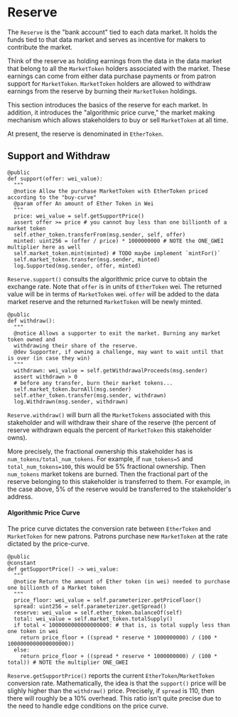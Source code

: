 # Reserve

The `Reserve` is the "bank account" tied to each data
market. It holds the funds tied to that data market and
serves as incentive for makers to contribute the market.

Think of the reserve as holding earnings from the data
in the data market that belong to all the `MarketToken`
holders associated with the market. These earnings can
come from either data purchase payments or from patron
support for `MarketToken`. `MarketToken` holders are
allowed to withdraw earnings from the reserve by
burning their `MarketToken` holdings.

This section introduces the basics of the reserve for
each market. In addition, it introduces the "algorithmic price curve," the market making mechanism which allows stakeholders to buy or sell `MarketToken` at all time.

At present, the reserve is denominated in `EtherToken`.

## Support and Withdraw
```
@public
def support(offer: wei_value):
  """
  @notice Allow the purchase MarketToken with EtherToken priced according to the "buy-curve"
  @param offer An amount of Ether Token in Wei
  """
  price: wei_value = self.getSupportPrice()
  assert offer >= price # you cannot buy less than one billionth of a market token
  self.ether_token.transferFrom(msg.sender, self, offer)
  minted: uint256 = (offer / price) * 1000000000 # NOTE the ONE_GWEI multiplier here as well
  self.market_token.mint(minted) # TODO maybe implement `mintFor()`
  self.market_token.transfer(msg.sender, minted)
  log.Supported(msg.sender, offer, minted)
```

`Reserve.support()` consults the algorithmic price
curve to obtain the exchange rate.  Note that `offer`
is in units of `EtherToken` wei.  The returned value
will be in terms of `MarketToken` wei. `offer` will be
added to the data market reserve and the returned
`MarketToken` will be newly minted.

```
@public
def withdraw():
  """
  @notice Allows a supporter to exit the market. Burning any market token owned and
  withdrawing their share of the reserve.
  @dev Supporter, if owning a challenge, may want to wait until that is over (in case they win)
  """
  withdrawn: wei_value = self.getWithdrawalProceeds(msg.sender)
  assert withdrawn > 0
  # before any transfer, burn their market tokens...
  self.market_token.burnAll(msg.sender)
  self.ether_token.transfer(msg.sender, withdrawn)
  log.Withdrawn(msg.sender, withdrawn)
```

`Reserve.withdraw()` will burn all the `MarketTokens`
associated with this stakeholder and will withdraw
their share of the reserve (the percent of reserve
withdrawn equals the percent of `MarketToken` this
stakeholder owns).

More precisely, the fractional ownership this
stakeholder has is `num_tokens/total_num_tokens`. For
example, if `num_tokens=5` and `total_num_tokens=100`,
this would be 5% fractional ownership. Then
`num_tokens` market tokens are burned. Then the
fractional part of the reserve belonging to this
stakeholder is transferred to them. For example, in the
case above, 5% of the reserve would be transferred to
the stakeholder's address.


#### Algorithmic Price Curve
The price curve dictates the conversion rate between
`EtherToken` and `MarketToken` for new patrons. Patrons
purchase new `MarketToken` at the rate dictated by the
price-curve.

```
@public
@constant
def getSupportPrice() -> wei_value:
  """
  @notice Return the amount of Ether token (in wei) needed to purchase one billionth of a Market token
  """
  price_floor: wei_value = self.parameterizer.getPriceFloor()
  spread: uint256 = self.parameterizer.getSpread()
  reserve: wei_value = self.ether_token.balanceOf(self)
  total: wei_value = self.market_token.totalSupply()
  if total < 1000000000000000000: # that is, is total supply less than one token in wei
    return price_floor + ((spread * reserve * 1000000000) / (100 * 1000000000000000000))
  else:
    return price_floor + ((spread * reserve * 1000000000) / (100 * total)) # NOTE the multiplier ONE_GWEI
```

`Reserve.getSupportPrice()` reports the current
`EtherToken`/`MarketToken` conversion rate.
Mathematically, the idea is that the `support()` price
will be slighly higher than the `withdraw()` price.
Precisely, if `spread` is 110, then there will roughly
be a 10% overhead. This ratio isn't quite precise due
to the need to handle edge conditions on the price
curve.
